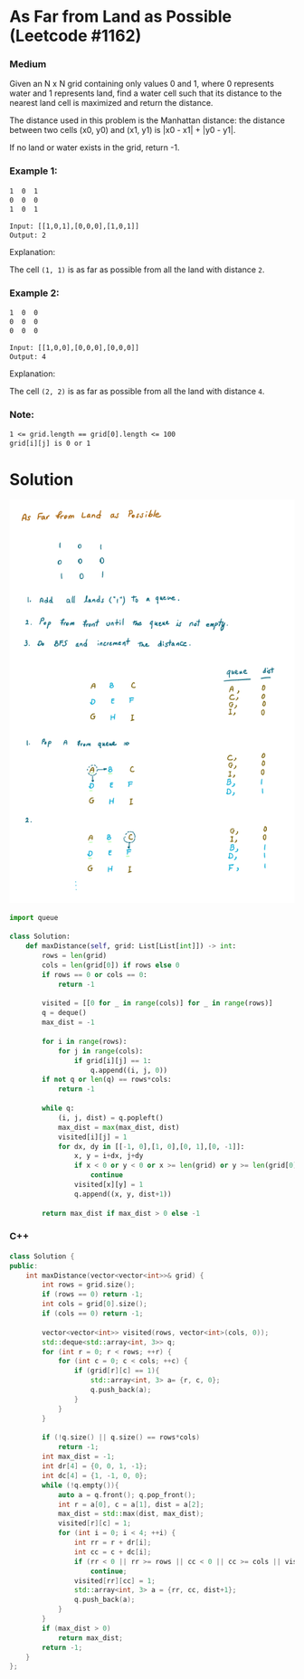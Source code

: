 As Far from Land as Possible (Leetcode #1162)
===============================
### Medium

Given an N x N grid containing only values 0 and 1, where 0 represents water and 1 represents land, find a water cell such that its distance to the nearest land cell is maximized and return the distance.

The distance used in this problem is the Manhattan distance: the distance between two cells (x0, y0) and (x1, y1) is |x0 - x1| + |y0 - y1|.

If no land or water exists in the grid, return -1.

### Example 1:
```
1  0  1
0  0  0
1  0  1
```
```
Input: [[1,0,1],[0,0,0],[1,0,1]]
Output: 2
```
Explanation:

The cell `(1, 1)` is as far as possible from all the land with distance `2`.

### Example 2:

```
1  0  0
0  0  0
0  0  0
```
```
Input: [[1,0,0],[0,0,0],[0,0,0]]
Output: 4
```
Explanation:

The cell `(2, 2)` is as far as possible from all the land with distance `4`.

### Note:
```
1 <= grid.length == grid[0].length <= 100
grid[i][j] is 0 or 1
```

Solution
========
![Explanation](images/image0011.png)

```python
import queue

class Solution:
    def maxDistance(self, grid: List[List[int]]) -> int:
        rows = len(grid)
        cols = len(grid[0]) if rows else 0
        if rows == 0 or cols == 0:
            return -1

        visited = [[0 for _ in range(cols)] for _ in range(rows)]
        q = deque()
        max_dist = -1

        for i in range(rows):
            for j in range(cols):
                if grid[i][j] == 1:
                    q.append((i, j, 0))
        if not q or len(q) == rows*cols:
            return -1

        while q:
            (i, j, dist) = q.popleft()
            max_dist = max(max_dist, dist)
            visited[i][j] = 1
            for dx, dy in [[-1, 0],[1, 0],[0, 1],[0, -1]]:
                x, y = i+dx, j+dy
                if x < 0 or y < 0 or x >= len(grid) or y >= len(grid[0]) or visited[x][y] == 1:
                    continue
                visited[x][y] = 1
                q.append((x, y, dist+1))

        return max_dist if max_dist > 0 else -1
```
### **C++**
```c++
class Solution {
public:
    int maxDistance(vector<vector<int>>& grid) {
        int rows = grid.size();
        if (rows == 0) return -1;
        int cols = grid[0].size();
        if (cols == 0) return -1;
        
        vector<vector<int>> visited(rows, vector<int>(cols, 0));
        std::deque<std::array<int, 3>> q;
        for (int r = 0; r < rows; ++r) {
            for (int c = 0; c < cols; ++c) {
                if (grid[r][c] == 1){
                    std::array<int, 3> a= {r, c, 0};
                    q.push_back(a);
                }
            }
        }

        if (!q.size() || q.size() == rows*cols)
            return -1;
        int max_dist = -1;
        int dr[4] = {0, 0, 1, -1};
        int dc[4] = {1, -1, 0, 0};
        while (!q.empty()){
            auto a = q.front(); q.pop_front();
            int r = a[0], c = a[1], dist = a[2];
            max_dist = std::max(dist, max_dist);
            visited[r][c] = 1;
            for (int i = 0; i < 4; ++i) {
                int rr = r + dr[i];
                int cc = c + dc[i];
                if (rr < 0 || rr >= rows || cc < 0 || cc >= cols || visited[rr][cc] || grid[rr][cc])
                    continue;
                visited[rr][cc] = 1;
                std::array<int, 3> a = {rr, cc, dist+1};
                q.push_back(a);
            }
        }
        if (max_dist > 0)
            return max_dist;
        return -1;
    }
};
```

